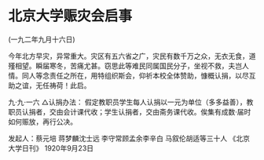 # 北京大学赈灾会启事

(一九二年九月十六日)

今年北方早灾，异常重大。灾区有五六省之广，灾民有数千万之众，无衣无食，道殣相望。瞬届寒冬，苦痛尤甚。窃思此等难民同属国民分子，坐视不救，夫岂人情。同人等念责任之所在，用特组织斯会，仰祈本校全体赞助，慷概认捐，以尽互助之谊，无任祷荷！此启。

九·九·一六
△认捐办法：
假定教职员学生每人认捐以一元为单位（多多益善），教职员认捐者，交由会计课代收；学生认捐者，交由斋务课代收。俟集有成数·届时如何赈放，再行公决。

发起人：蔡元培  蒋梦麟沈士远
李守常顾孟余李辛白
马叙伦胡适等三十人
《北京大学日刊》
1920年9月23日

